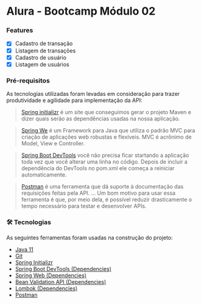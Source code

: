 # Alura - Bootcamp Módulo 02


### Features

- [x] Cadastro de transação
- [x] Listagem de transações
- [x] Cadastro de usuário
- [x] Listagem de usuários

### Pré-requisitos

As tecnologias utilizadas foram levadas em consideração para trazer produtividade e agilidade para implementação da API: 

>[Spring initializr](https://start.spring.io/)
é um site que conseguimos gerar o projeto Maven e
dizer quais serão as dependências usadas na nossa aplicação.

>[Spring We](https://mvnrepository.com/artifact/org.springframework/spring-web)
é um Framework para Java que utiliza o padrão MVC
para criação de aplicações web robustas e flexíveis. MVC é
acrônimo de Model, View e Controller.

>[Spring Boot DevTools](https://mvnrepository.com/artifact/org.springframework.boot/spring-boot-devtools)
você não precisa ficar startando a aplicação
toda vez que você alterar uma linha no código. Depois de incluir a
dependência do DevTools no pom.xml ele começa a reiniciar
automaticamente.

>[Postman](https://www.postman.com/downloads/)
é uma ferramenta que dá suporte à documentação das requisições
feitas pela API. ... Um bom motivo para usar essa ferramenta é que, por meio dela,
é possível reduzir drasticamente o tempo necessário para testar e desenvolver
APIs.


### 🛠 Tecnologias

As seguintes ferramentas foram usadas na construção do projeto:

- [Java 11](https://www.oracle.com/java/technologies/downloads/#java11)
- [Git](https://git-scm.com)
- [Spring Initializr](https://start.spring.io/)
- [Spring Boot DevTools (Dependencies)](https://mvnrepository.com/artifact/org.springframework.boot/spring-boot-devtools)
- [Spring Web (Dependencies)](https://mvnrepository.com/artifact/org.springframework/spring-web)
- [Bean Validation API (Dependencies)](https://mvnrepository.com/artifact/javax.validation/validation-api)
- [Lombok (Dependencies)](https://projectlombok.org/setup/maven)
- [Postman](https://www.postman.com/downloads/)


